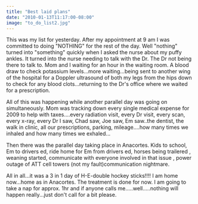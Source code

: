 ```yaml
---
title: "Best laid plans"
date: "2010-01-13T11:17:00-08:00"
image: "to_do_list2.jpg"
---
```


This was my list for yesterday. After my appointment at 9 am I was committed to doing "NOTHING" for the rest of the day. 
Well "nothing" turned into "something" quickly when I asked the nurse about my puffy ankles. It turned into the nurse needing to talk with the Dr. The Dr not being there to talk to. Mom and I waiting for an hour in the waiting room. A blood draw to check potassium levels...more waiting...being sent to another wing of the hospital for a Doppler ultrasound of both my legs from the hips down to check for any blood clots...returning to the Dr's office where we waited for a prescription.

All of this was happening while another parallel day was going on simultaneously. Mom was tracking down every single medical expense for 2009 to help with taxes....every radiation visit, every Dr visit, every scan, every x-ray, every Dr I saw, Chad saw, Joe saw, Em saw..the dentist, the walk in clinic, all our prescriptions, parking, mileage....how many times we inhaled and how many times we exhaled...

Then there was the parallel day taking place in Anacortes. Kids to school, Em to drivers ed, ride home for Em from drivers ed, horses being trailered , weaning started, communicate with everyone involved in that issue , power outage of ATT cell towers (not my fault)communication nightmare.

All in all...it was a 3 in 1 day of H-E-double hockey sticks!!!! I am home now...home as in Anacortes. The treatment is done for now. I am going to take a nap for approx. 1hr and if anyone calls me.....well.....nothing will happen really...just don't call for a bit please.